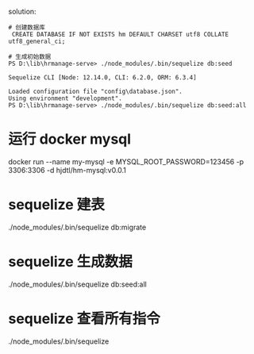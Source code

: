 solution: 

```shell
# 创建数据库
 CREATE DATABASE IF NOT EXISTS hm DEFAULT CHARSET utf8 COLLATE utf8_general_ci;

# 生成初始数据
PS D:\lib\hrmanage-serve> ./node_modules/.bin/sequelize db:seed

Sequelize CLI [Node: 12.14.0, CLI: 6.2.0, ORM: 6.3.4]

Loaded configuration file "config\database.json".
Using environment "development".
PS D:\lib\hrmanage-serve> ./node_modules/.bin/sequelize db:seed:all
```

# 运行 docker mysql

docker run --name my-mysql -e MYSQL_ROOT_PASSWORD=123456 -p 3306:3306 -d hjdtl/hm-mysql:v0.0.1

# sequelize 建表
./node_modules/.bin/sequelize db:migrate


# sequelize 生成数据
./node_modules/.bin/sequelize db:seed:all

# sequelize 查看所有指令
./node_modules/.bin/sequelize